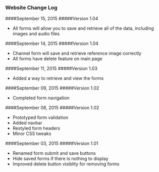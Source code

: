 ### Website Change Log

####September 15, 2015
#####Version 1.04

* All forms will allow you to save and retrieve all of the data, including images and audio files

####September 14, 2015
#####Version 1.04

* Channel form will save and retrieve reference image correctly
* All forms have delete feature on main page

####September 11, 2015
#####Version 1.03

* Added a way to retrieve and view the forms

####September 09, 2015
#####Version 1.02

* Completed form navigation

####September 08, 2015
#####Version 1.02

* Prototyped form validation
* Added navbar
* Restyled form headers
* Minor CSS tweaks

####September 03, 2015
#####Version 1.01

* Renamed form submit and save buttons
* Hide saved forms if there is nothing to display
* Improved delete button visiblity for removing forms
